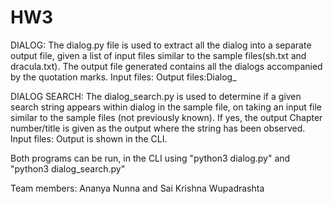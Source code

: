 # HW3

DIALOG: The dialog.py file is used to extract all the dialog into a separate output file, given  a list of input files similar to the sample files(sh.txt and dracula.txt).
The output file generated contains all the dialogs accompanied by the quotation marks.
Input files:<name of the text file>
Output files:Dialog_<name of the input>

DIALOG SEARCH: The dialog_search.py is used to determine if a given search string appears within dialog in the
sample file, on taking an input file similar to the sample files (not previously
known). If yes, the output Chapter number/title is given as the output where the string has been observed.
Input files: <name of the text file>
Output is shown in the CLI.
  
Both programs can be run, in the CLI using "python3 dialog.py" and "python3 dialog_search.py"


Team members:
Ananya Nunna and
Sai Krishna Wupadrashta
